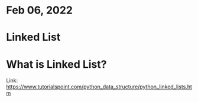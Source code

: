 # Feb 06, 2022
# Linked List 


# What is Linked List?

Link: 
https://www.tutorialspoint.com/python_data_structure/python_linked_lists.htm

